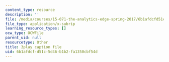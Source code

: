 ```yaml
---
content_type: resource
description: ''
file: /media/courses/15-071-the-analytics-edge-spring-2017/6b1afdcfd51c5d46b1b2fa1350cbf54d_VKFwl-T7Hs0.vtt
file_type: application/x-subrip
learning_resource_types: []
ocw_type: OCWFile
parent_uid: null
resourcetype: Other
title: 3play caption file
uid: 6b1afdcf-d51c-5d46-b1b2-fa1350cbf54d
---
```

